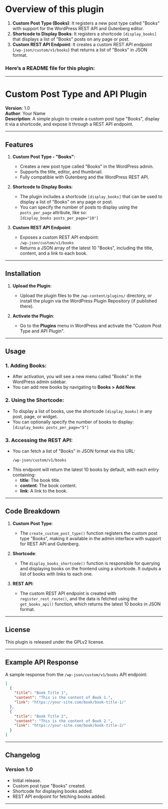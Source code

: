 
# Overview  of this plugin

1. **Custom Post Type (Books)**: It registers a new post type called "Books" with support for the WordPress REST API and Gutenberg editor.
2. **Shortcode to Display Books**: It registers a shortcode `[display_books]` that displays a list of "Books" posts on any page or post.
3. **Custom REST API Endpoint**: It creates a custom REST API endpoint (`/wp-json/custom/v1/books`) that returns a list of "Books" in JSON format.

### Here’s a README file for this plugin:

---

# Custom Post Type and API Plugin

**Version**: 1.0  
**Author**: Your Name  
**Description**: A simple plugin to create a custom post type "Books", display it via a shortcode, and expose it through a REST API endpoint.

---

## Features

1. **Custom Post Type - "Books"**:
    - Creates a new post type called "Books" in the WordPress admin.
    - Supports the title, editor, and thumbnail.
    - Fully compatible with Gutenberg and the WordPress REST API.

2. **Shortcode to Display Books**:
    - The plugin includes a shortcode `[display_books]` that can be used to display a list of "Books" on any page or post.
    - You can specify the number of posts to display using the `posts_per_page` attribute, like so:  
      `[display_books posts_per_page="10"]`

3. **Custom REST API Endpoint**:
    - Exposes a custom REST API endpoint:  
      `/wp-json/custom/v1/books`
    - Returns a JSON array of the latest 10 "Books", including the title, content, and a link to each book.

---

## Installation

1. **Upload the Plugin**:
    - Upload the plugin files to the `/wp-content/plugins/` directory, or install the plugin via the WordPress Plugin Repository (if published there).

2. **Activate the Plugin**:
    - Go to the **Plugins** menu in WordPress and activate the "Custom Post Type and API Plugin".

---

## Usage

### 1. **Adding Books**:
   - After activation, you will see a new menu called "Books" in the WordPress admin sidebar.
   - You can add new books by navigating to **Books > Add New**.

### 2. **Using the Shortcode**:
   - To display a list of books, use the shortcode `[display_books]` in any post, page, or widget.
   - You can optionally specify the number of books to display:  
     `[display_books posts_per_page="5"]`

### 3. **Accessing the REST API**:
   - You can fetch a list of "Books" in JSON format via this URL:
     ```
     /wp-json/custom/v1/books
     ```
   - This endpoint will return the latest 10 books by default, with each entry containing:
     - **title**: The book title.
     - **content**: The book content.
     - **link**: A link to the book.

---

## Code Breakdown

1. **Custom Post Type**:
   - The `create_custom_post_type()` function registers the custom post type "Books", making it available in the admin interface with support for REST API and Gutenberg.

2. **Shortcode**:
   - The `display_books_shortcode()` function is responsible for querying and displaying books on the frontend using a shortcode. It outputs a list of books with links to each one.

3. **REST API**:
   - The custom REST API endpoint is created with `register_rest_route()`, and the data is fetched using the `get_books_api()` function, which returns the latest 10 books in JSON format.

---

## License
This plugin is released under the GPLv2 license.

---

## Example API Response

A sample response from the `/wp-json/custom/v1/books` API endpoint:

```json
[
  {
    "title": "Book Title 1",
    "content": "This is the content of Book 1.",
    "link": "https://your-site.com/book/book-title-1/"
  },
  {
    "title": "Book Title 2",
    "content": "This is the content of Book 2.",
    "link": "https://your-site.com/book/book-title-2/"
  }
]
```

---

## Changelog

### Version 1.0
- Initial release.
- Custom post type "Books" created.
- Shortcode for displaying books added.
- REST API endpoint for fetching books added.

---
